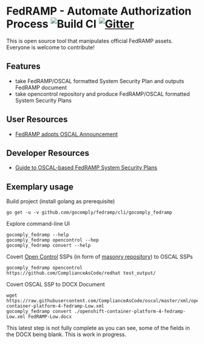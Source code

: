 # FedRAMP - Automate Authorization Process ![Build CI](https://github.com/gocomply/fedramp/workflows/Build%20CI/badge.svg) [![Gitter](https://badges.gitter.im/GoComply/community.svg)](https://gitter.im/GoComply/community?utm_source=badge&utm_medium=badge&utm_campaign=pr-badge)
This is open source tool that manipulates official FedRAMP assets. Everyone is welcome to contribute!

## Features
 - take FedRAMP/OSCAL formatted System Security Plan and outputs FedRAMP document
 - take opencontrol repository and produce FedRAMP/OSCAL formatted System Security Plans

## User Resources
 - [FedRAMP adopts OSCAL Announcement](https://www.fedramp.gov/FedRAMP-moves-to-automate-the-authorization-process/)

## Developer Resources
 - [Guide to OSCAL-based FedRAMP System Security Plans](https://github.com/GSA/fedramp-automation/blob/master/documents/Guide_to_OSCAL-based_FedRAMP_System_Security_Plans.pdf)

## Exemplary usage

Build project (install golang as prerequisite)

```
go get -u -v github.com/gocomply/fedramp/cli/gocomply_fedramp
```

Explore command-line UI

```
gocomply_fedramp --help
gocomply_fedramp opencontrol --hep
gocomply_fedramp convert --help
```

Covert [Open Control](https://open-control.org/) SSPs (in form of [masonry repository](https://github.com/opencontrol/compliance-masonry)) to OSCAL SSPs

```
gocomply_fedramp opencontrol https://github.com/ComplianceAsCode/redhat test_output/
```

Covert OSCAL SSP to DOCX Document

```
wget https://raw.githubusercontent.com/ComplianceAsCode/oscal/master/xml/openshift-container-platform-4-fedramp-Low.xml
gocomply_fedramp convert ./openshift-container-platform-4-fedramp-Low.xml FedRAMP-Low.docx
```

This latest step is not fully complete as you can see, some of the fields in the DOCX being blank. This is work in progress.
